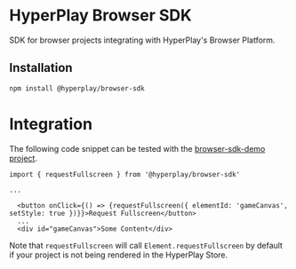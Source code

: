 # HyperPlay Browser SDK

SDK for browser projects integrating with HyperPlay's Browser Platform.

## Installation

```bash
npm install @hyperplay/browser-sdk
```

# Integration

The following code snippet can be tested with the [browser-sdk-demo project](https://github.com/HyperPlay-Gaming/browser-sdk-demo).

```tsx
import { requestFullscreen } from '@hyperplay/browser-sdk'

...

  <button onClick={() => {requestFullscreen({ elementId: 'gameCanvas', setStyle: true })}}>Request Fullscreen</button>
  ...
  <div id="gameCanvas">Some Content</div>
```

Note that `requestFullscreen` will call `Element.requestFullscreen` by default if your project is not being rendered in the HyperPlay Store.
